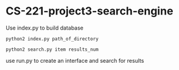 # CS-221-project3-search-engine

Use index.py to build database
```
python2 index.py path_of_directory
```


```
python2 search.py item results_num
```

use run.py to create an interface and search for results


